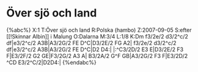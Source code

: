 # Över sjö och land

{%abc%}
X:1
T:Över sjö och land
R:Polska (hambo)
Z:2007-09-05
S:efter [[!Skinnar Albin]] i Malung
O:Dalarna
M:3/4
L:1/8
K:Dm
f3/2e/2 d3/2^c/2 df|e3/2^c/2 A3B|A3/2G/2 FE D^C|D3/2E/2 FG A2|
f3/2e/2 d3/2^c/2 df|e3/2^c/2 A3B|A3/2G/2 FE D^C|D2 D4:|
|:^C3/2D/2 E3 E|D3/2E/2 F3 F|E3/2F/2 G2 GE|F3/2G/2 A3 A|
B3/2A/2 G^F GB|A3/2G/2 F3 F|E3/2D/2 ^CD E3/2^C/2|D2D4:|
{%endabc%}

